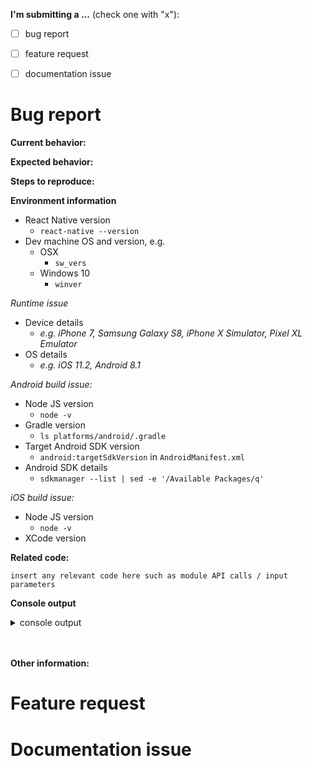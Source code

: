 <!--
WARNING: Failure to follow the issue template guidelines below will result in the issue being immediately closed.

Only bug reports/feature request/documentation issues should be opened here. Help/support requests should be posted to forums or StackOverflow.

Before opening an issue, please check a similar issue is not already open (or closed). Duplicates or near-duplicates will be closed immediately.
-->

**I'm submitting a ...**  (check one with "x"):
- [ ] bug report
- [ ] feature request
- [ ] documentation issue


<!-- Fill out the relevant sections below and delete irrelevant sections. -->

# Bug report

**Current behavior:**

<!-- Describe how the bug manifests. -->

<!-- Explain how you're sure there is an issue with this module rather than your own code:
 - Have you been able to reproduce the issue within this module's example project?
 - Have you created a clean test React Native project containing only this module to eliminate the potential for interference with other code?
 -->

**Expected behavior:**

<!-- Describe what the behavior should be without the bug. -->

**Steps to reproduce:**

<!-- If you are able to illustrate the bug with an example, please provide steps to reproduce. -->

**Environment information**

<!-- Please supply full details of your development environment including: -->
- React Native version
	- `react-native --version`
- Dev machine OS and version, e.g.
    - OSX
        - `sw_vers`
    - Windows 10
        - `winver`
        
_Runtime issue_
- Device details
    - _e.g. iPhone 7, Samsung Galaxy S8, iPhone X Simulator, Pixel XL Emulator_
- OS details
    - _e.g. iOS 11.2, Android 8.1_	
	
_Android build issue:_	
- Node JS version
    - `node -v`
- Gradle version
	- `ls platforms/android/.gradle`
- Target Android SDK version
	- `android:targetSdkVersion` in `AndroidManifest.xml`
- Android SDK details
	- `sdkmanager --list | sed -e '/Available Packages/q'`
	
_iOS build issue:_
- Node JS version
    - `node -v`
- XCode version

**Related code:**

```
insert any relevant code here such as module API calls / input parameters
```

**Console output**

<details>
<summary>console output</summary>

```

// Paste any relevant JS/native console output here

```

</details><br/><br/>

**Other information:**

<!-- List any other information that is relevant to your issue. Stack traces, related issues, suggestions on how to fix, Stack Overflow links, forum links, etc. -->

# Feature request
<!--
Feature requests should include as much detail as possible:

- A descriptive title 
- A description of the problem you're trying to solve, including why you think this is a problem
- An overview of the suggested solution
- Use case: why should this be implemented?
- If the feature changes current behavior, reasons why your solution is better
- Relevant links, e.g.
    - Stack Overflow post illustrating a solution
    - Code within a Github repo that illustrates a solution
    - Native API documentation for proposed feature
-->

# Documentation issue
<!-- 
Describe the issue with the documentation or the request for documentation changes.
- Please give reasons why the change is necessary.
- If the change is trivial or you are able to make it, please consider making a Pull Request containing the necessary changes.
-->




<!--
A POLITE REMINDER

- This is free, open-source software. 
- Although the author makes every effort to maintain it, no guarantees are made as to the quality or reliability, and reported issues will be addressed if and when the author has time. 
- Help/support will not be given by the author, so forums or Stack Overflow should be used. Any issues requesting help/support will be closed immediately.
- If you have urgent need of a bug fix/feature, the author can be engaged for PAID contract work to do so: please contact dave@workingedge.co.uk
- Rude or abusive comments/issues will not be tolerated, nor will opening multiple issues if those previously closed are deemed unsuitable. Any of the above will result in you being BANNED from ALL of my Github repositories.
-->
